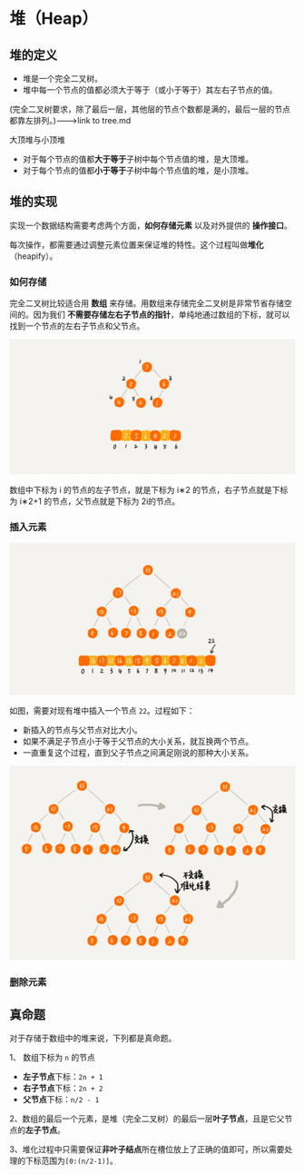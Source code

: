 # 堆（Heap）

## 堆的定义

- 堆是一个完全二叉树。
- 堆中每一个节点的值都必须大于等于（或小于等于）其左右子节点的值。

(完全二叉树要求，除了最后一层，其他层的节点个数都是满的，最后一层的节点都靠左排列。)--->link to tree.md

大顶堆与小顶堆

- 对于每个节点的值都**大于等于**子树中每个节点值的堆，是大顶堆。
- 对于每个节点的值都**小于等于**子树中每个节点值的堆，是小顶堆。

## 堆的实现

实现一个数据结构需要考虑两个方面，**如何存储元素** 以及对外提供的 **操作接口**。

每次操作，都需要通过调整元素位置来保证堆的特性。这个过程叫做**堆化**（heapify）。

### 如何存储

完全二叉树比较适合用 **数组** 来存储。用数组来存储完全二叉树是非常节省存储空间的。因为我们 **不需要存储左右子节点的指针**，单纯地通过数组的下标，就可以找到一个节点的左右子节点和父节点。

![heap](./static/heap.webp)

数组中下标为 i 的节点的左子节点，就是下标为 i∗2 的节点，右子节点就是下标为 i∗2+1 的节点，父节点就是下标为 2i​ 的节点。

### 插入元素

![heap_insert_01](./static/heap_insert_01.webp)

如图，需要对现有堆中插入一个节点 `22`。过程如下：

- 新插入的节点与父节点对比大小。
- 如果不满足子节点小于等于父节点的大小关系，就互换两个节点。
- 一直重复这个过程，直到父子节点之间满足刚说的那种大小关系。

![heap_insert_heapfiy](./static/heap_insert_02.webp)

### 删除元素

## 真命题

对于存储于数组中的堆来说，下列都是真命题。

1、 数组下标为 `n` 的节点

- **左子节点**下标：`2n + 1`
- **右子节点**下标：`2n + 2` 
- **父节点**下标：`n/2 - 1`

2、数组的最后一个元素，是堆（完全二叉树）的最后一层**叶子节点**，且是它父节点的**左子节点**。

3、堆化过程中只需要保证**非叶子结点**所在槽位放上了正确的值即可，所以需要处理的下标范围为`[0:(n/2-1)]`。